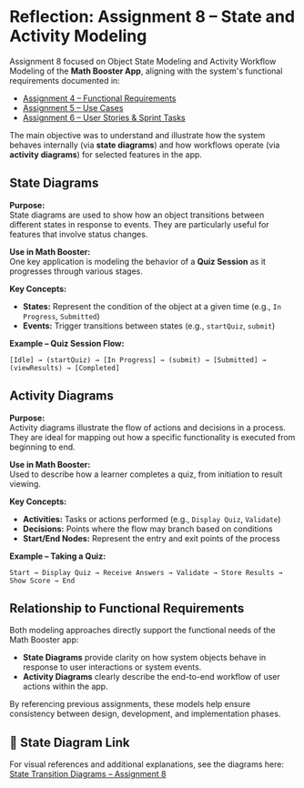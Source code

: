 #  Reflection: Assignment 8 – State and Activity Modeling

Assignment 8 focused on Object State Modeling and Activity Workflow Modeling of the **Math Booster App**, aligning with the system's functional requirements documented in:

- [Assignment 4 – Functional Requirements](https://github.com/EucretiaM/EucretiaM-Matyala-Assignment-4)  
- [Assignment 5 – Use Cases](https://github.com/EucretiaM/EucretiaM-Matyala-Assignment-5)  
- [Assignment 6 – User Stories & Sprint Tasks](https://github.com/EucretiaM/EucretiaM-Matyala-Assignment-6)

The main objective was to understand and illustrate how the system behaves internally (via **state diagrams**) and how workflows operate (via **activity diagrams**) for selected features in the app.

##  State Diagrams

**Purpose:**  
State diagrams are used to show how an object transitions between different states in response to events. They are particularly useful for features that involve status changes.

**Use in Math Booster:**  
One key application is modeling the behavior of a **Quiz Session** as it progresses through various stages.

**Key Concepts:**
- **States:** Represent the condition of the object at a given time (e.g., `In Progress`, `Submitted`)  
- **Events:** Trigger transitions between states (e.g., `startQuiz`, `submit`)  

**Example – Quiz Session Flow:**
```
[Idle] → (startQuiz) → [In Progress] → (submit) → [Submitted] → (viewResults) → [Completed]
```

##  Activity Diagrams

**Purpose:**  
Activity diagrams illustrate the flow of actions and decisions in a process. They are ideal for mapping out how a specific functionality is executed from beginning to end.

**Use in Math Booster:**  
Used to describe how a learner completes a quiz, from initiation to result viewing.

**Key Concepts:**
- **Activities:** Tasks or actions performed (e.g., `Display Quiz`, `Validate`)  
- **Decisions:** Points where the flow may branch based on conditions  
- **Start/End Nodes:** Represent the entry and exit points of the process  

**Example – Taking a Quiz:**
```
Start → Display Quiz → Receive Answers → Validate → Store Results → Show Score → End
```

##  Relationship to Functional Requirements

Both modeling approaches directly support the functional needs of the Math Booster app:

- **State Diagrams** provide clarity on how system objects behave in response to user interactions or system events.  
- **Activity Diagrams** clearly describe the end-to-end workflow of user actions within the app.

By referencing previous assignments, these models help ensure consistency between design, development, and implementation phases.

## 🔗 State Diagram Link
For visual references and additional explanations, see the diagrams here:  
[State Transition Diagrams – Assignment 8](https://github.com/EucretiaM/Eucretia-Matyala-SoftwareEng.Assignments-3-8/tree/main/Assignment-8-only/Assignment-8-State%20Transition%20Diagrams)
